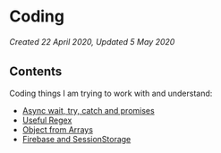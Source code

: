 # Coding

###### Created 22 April 2020, Updated 5 May 2020

## Contents

Coding things I am trying to work with and understand:

- [Async wait, try, catch and promises](/code/asyncetc)
- [Useful Regex](/code/regex)
- [Object from Arrays](/code/objectfromarrays)
- [Firebase and SessionStorage](/code/firebasestorage)
